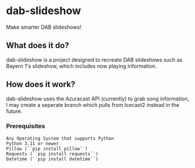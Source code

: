 # dab-slideshow
Make smarter DAB slideshows!

## What does it do?
dab-slideshow is a project designed to recreate DAB slideshows such as Bayern 1's slideshow, which includes now playing information.

## How does it work? 
dab-slideshow uses the Azuracast API (currently) to grab song information, I may create a seperate branch which pulls from Icecast2 instead in the future.

### Prerequisites
```
Any Operating System that supports Python
Python 3.11 or newer
Pillow (``pip install pillow``)
Requests (``pip install requests``)
Datetime (``pip install datetime``)
```
